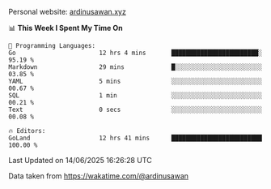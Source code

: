Personal website: [ardinusawan.xyz](https://ardinusawan.xyz)

<!--START_SECTION:waka-->
📊 **This Week I Spent My Time On** 

```text
💬 Programming Languages: 
Go                       12 hrs 4 mins       ████████████████████████░   95.19 % 
Markdown                 29 mins             █░░░░░░░░░░░░░░░░░░░░░░░░   03.85 % 
YAML                     5 mins              ░░░░░░░░░░░░░░░░░░░░░░░░░   00.67 % 
SQL                      1 min               ░░░░░░░░░░░░░░░░░░░░░░░░░   00.21 % 
Text                     0 secs              ░░░░░░░░░░░░░░░░░░░░░░░░░   00.08 % 

🔥 Editors: 
GoLand                   12 hrs 41 mins      █████████████████████████   100.00 % 
```


 Last Updated on 14/06/2025 16:26:28 UTC
<!--END_SECTION:waka-->
Data taken from https://wakatime.com/@ardinusawan
